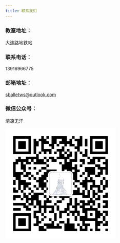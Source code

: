 ```yaml
---
title: 联系我们
---
```


### 教室地址：

大连路地铁站

### 联系电话：

13916966775

### 邮箱地址：
sballetws@outlook.com 

### 微信公众号：
清凉无汗


![gzh](/../assets/img/gzh.png)
